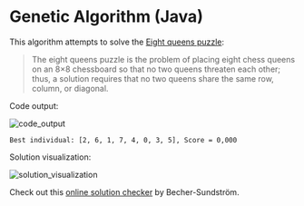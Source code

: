 # Genetic Algorithm (Java)

This algorithm attempts to solve the [Eight queens puzzle](https://en.wikipedia.org/wiki/Eight_queens_puzzle):

> The eight queens puzzle is the problem of placing eight chess queens on an 8×8 chessboard so that no two queens threaten each other; thus, a solution requires that no two queens share the same row, column, or diagonal.

Code output:

![code_output](https://github.com/marcelovca90-inatel/C210/raw/master/ga-8queens/res/code_output.png)

```
Best individual: [2, 6, 1, 7, 4, 0, 3, 5], Score = 0,000
```

Solution visualization:

![solution_visualization](https://github.com/marcelovca90-inatel/C210/raw/master/ga-8queens/res/solution_visualization.png)

Check out this [online solution checker](http://eightqueen.becher-sundstroem.de/) by Becher-Sundström.
